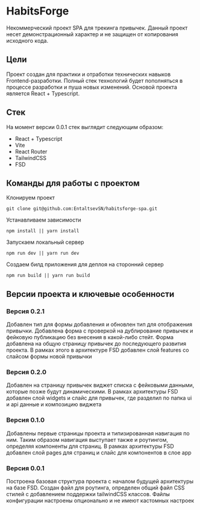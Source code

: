 # HabitsForge
Некоммерческий проект SPA для трекинга привычек. Данный проект несет демонстрационный характер и не защищен от копирования исходного кода.

## Цели
Проект создан для практики и отработки технических навыков Frontend-разработки. Полный стек технологий будет пополняться в процессе разработки и пуша новых изменений. Основой проекта является React + Typescript.

## Стек
На момент версии 0.0.1 стек выглядит следующим образом:

 - React + Typescript
 - Vite
 - React Router
 - TailwindCSS
 - FSD

## Команды для работы с проектом
Клонируем проект

    git clone git@github.com:EntaltsevSN/habitsforge-spa.git
Устанавливаем зависимости

    npm install || yarn install

Запускаем локальный сервер

    npm run dev || yarn run dev

Создаем билд приложения для деплоя на сторонний сервер

    npm run build || yarn run build

## Версии проекта и ключевые особенности

### Версия 0.2.1
Добавлен тип для формы добавления и обновлен тип для отображения привычки. Добавлена форма с проверкой на дублирование привычек и фейковую публикацию без внесения в какой-либо стейт. Форма добавлена на общую страницу привычек до последующего развития проекта. В рамках этого в архитектуре FSD добавлен слой features со слайсом формы новой привычки

### Версия 0.2.0
Добавлен на страницу привычек виджет списка с фейковыми данными, которые позже будут динамическими. В рамках архитектуры FSD добавлен слой widgets и слайс для привычек, где разделил по папка ui и api данные и композицию виджета

### Версия 0.1.0
Добавлены первые страницы проекта и типизированная навигация по ним. Таким образом навигация выступает также и роутингом, определяя компоненты для страниц. В рамках архитектуры FSD добавлен слой pages для страниц и слайс для компонентов в слое app

### Версия 0.0.1
Построена базовая структура проекта с началом будущей архитектуры на базе FSD. Создан файл для роутинга, определен общий файл CSS стилей с добавлением поддержки tailwindCSS классов. 	Файлы конфигурации настроены опционально и не имеют кастомных настроек